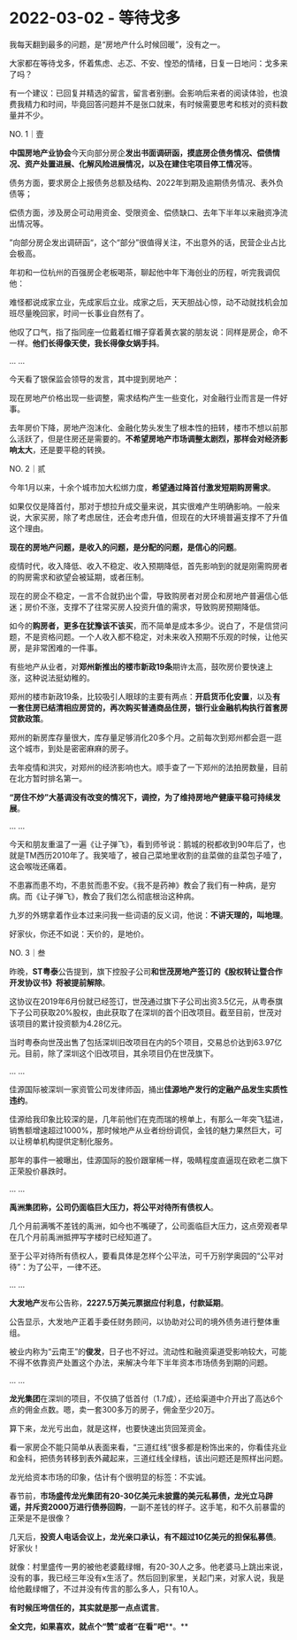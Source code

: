 # 2022-03-02 - 等待戈多

我每天翻到最多的问题，是“房地产什么时候回暖”，没有之一。

大家都在等待戈多，怀着焦虑、忐忑、不安、惶恐的情绪，日复一日地问：戈多来了吗？

有一个建议：已回复并精选的留言，留言者别删。会影响后来者的阅读体验，也浪费我精力和时间，毕竟回答问题并不是张口就来，有时候需要思考和核对的资料数量并不少。

NO. 1｜壹

**中国房地产业协会**今天向部分房企**发出书面调研函，摸底房企债务情况、偿债情况、资产处置进展、化解风险进展情况，以及在建住宅项目停工情况**等。

债务方面，要求房企上报债务总额及结构、2022年到期及逾期债务情况、表外负债等；

偿债方面，涉及房企可动用资金、受限资金、偿债缺口、去年下半年以来融资净流出情况等。

”向部分房企发出调研函“，这个“部分”很值得关注，不出意外的话，民营企业占比会极高。

年初和一位杭州的百强房企老板喝茶，聊起他中年下海创业的历程，听完我调侃他：

难怪都说成家立业，先成家后立业。成家之后，天天胆战心惊，动不动就找机会加班尽量晚回家，时间一长事业自然有了。

他叹了口气，指了指同座一位戴着红帽子穿着黄衣裳的朋友说：同样是房企，命不一样。**他们长得像天使，我长得像女娲手抖**。

... ...

今天看了银保监会领导的发言，其中提到房地产：

现在房地产价格出现一些调整，需求结构产生一些变化，对金融行业而言是一件好事。

去年房价下降，房地产泡沫化、金融化势头发生了根本性的扭转，楼市不想以前那么活跃了，但是住房还是需要的。**不希望房地产市场调整太剧烈，那样会对经济影响太大**，还是要平稳的转换。

NO. 2｜贰

今年1月以来，十余个城市加大松绑力度，**希望通过降首付激发短期购房需求**。

如果仅仅是降首付，那对于想拉升成交量来说，其实很难产生明确影响。一般来说，大家买房，除了考虑居住，还会考虑升值，但现在的大环境普遍支撑不了升值这个理由。

**现在的房地产问题，是收入的问题，是分配的问题，是信心的问题**。

疫情时代，收入降低、收入不稳定、收入预期降低，首先影响到的就是刚需购房者的购房需求和欲望会被延期，或者压制。

现在的房企不稳定，一言不合就扔出个雷，导致购房者对房企和房地产普遍信心低迷；房价不涨，支撑不了往常买房人投资升值的需求，导致购房预期降低。

如今的**购房者，更多在犹豫该不该买**，而不简单是成本多少。说白了，不是信贷问题，不是资格问题。一个人收入都不稳定，对未来收入预期不乐观的时候，让他买房，是非常困难的一件事。

有些地产从业者，对**郑州新推出的楼市新政19条**期许太高，鼓吹房价要快速上涨，这种说法挺幼稚的。  
  
郑州的楼市新政19条，比较吸引人眼球的主要有两点：**开启货币化安置**，以及**有一套住房已结清相应房贷的，再次购买普通商品住房，银行业金融机构执行首套房贷款政策**。

郑州的新房库存量很大，库存量足够消化20多个月。之前每次到郑州都会逛一逛这个城市，到处是密密麻麻的房子。

去年疫情和洪灾，对郑州的经济影响也大。顺手查了一下郑州的法拍房数量，目前在北方暂时排名第一。

**“房住不炒”大基调没有改变的情况下，调控，为了维持房地产健康平稳可持续发展**。

... ...

今天和朋友重温了一遍《让子弹飞》，看到师爷说：鹅城的税都收到90年后了，也就是TM西历2010年了。我笑噎了，被自己菜地里收割的韭菜做的韭菜包子噎了，这会喉咙还痛着。

不患寡而患不均，不患贫而患不安。《我不是药神》教会了我们有一种病，是穷病。而《让子弹飞》，教会了我们怎么彻底根治这种病。

九岁的外甥拿着作业本过来问我一些词语的反义词，他说：**不讲天理的，叫地理**。

好家伙，你还不如说：天价的，是地价。

NO. 3｜叁

昨晚，**ST粤泰**公告提到，旗下控股子公司**和世茂房地产签订的《股权转让暨合作开发协议书》将被提前解除**。

这协议在2019年6月份就已经签订，世茂通过旗下子公司出资3.5亿元，从粤泰旗下子公司获取20%股权，由此获取了在深圳的首个旧改项目。截至目前，世茂对该项目的累计投资额为4.28亿元。

当时粤泰向世茂出售了包括深圳旧改项目在内的5个项目，交易总价达到63.97亿元。目前，除了深圳这个旧改项目，其余项目仍在世茂旗下。

... ...

佳源国际被深圳一家资管公司发律师函，捅出**佳源地产发行的定融产品发生实质性违约**。

佳源给我印象比较深的是，几年前他们在克而瑞的榜单上，有那么一年突飞猛进，销售额增速超过1000%，那时候地产从业者纷纷调侃，金钱的魅力果然巨大，可以让榜单机构提供定制化服务。

那年的事件一被曝出，佳源国际的股价跟窜稀一样，吸睛程度直逼现在欧老二旗下正荣股价暴跌时。

... ...

**禹洲集团称，公司仍面临巨大压力，将公平对待所有债权人**。

几个月前满嘴不差钱的禹洲，如今也不嘴硬了，公司面临巨大压力，这点旁观者早在几个月前禹洲抵押写字楼时已经知道了。

至于公平对待所有债权人，要看具体是怎样个公平法，可千万别学奥园的“公平对待”：为了公平，一律不还。

... ...

**大发地产**发布公告称，**2227.5万美元票据应付利息，付款延期**。

公告显示，大发地产正着手委任财务顾问，以协助对公司的境外债务进行整体重组。

被业内称为“云南王”的**俊发**，日子也不好过。流动性和融资渠道受影响较大，可能不得不依靠资产处置这个办法，来解决今年下半年资本市场债务到期的问题。

... ...

**龙光集团**在深圳的项目，不仅搞了低首付（1.7成），还给渠道中介开出了高达6个点的佣金点数。嗯，卖一套300多万的房子，佣金至少20万。

算下来，龙光亏出血，就是这样，也要快速出货回笼资金。

看一家房企不能只简单从表面来看，“三道红线”很多都是粉饰出来的，你看佳兆业和金科，把债务转移到表外藏起来，三道红线全绿档，该出问题还是照样出问题。

龙光给资本市场的印象，估计有个很明显的标签：不实诚。

春节前，**市场盛传龙光集团有20-30亿美元未披露的美元私募债，龙光立马辟谣，并斥资2000万进行债券回购**，一副不差钱的样子。这手笔，和不久前暴雷的正荣是不是很像？

几天后，**投资人电话会议上，龙光亲口承认，有不超过10亿美元的担保私募债**。好家伙！

就像：村里盛传一男的被他老婆戴绿帽，有20-30人之多。他老婆马上跳出来说，没有的事，我已经三年没有x生活了。然后回到家里，关起门来，对家人说，我是给他戴绿帽了，不过并没有传言的那么多人，只有10人。

**有时候压垮信任的，其实就是那一点点谎言**。

**全文完，如果喜欢，就点个“赞”或者“在看”吧****。**